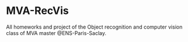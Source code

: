 # MVA-RecVis
 All homeworks and project of the Object recognition and computer vision class of MVA master @ENS-Paris-Saclay.
